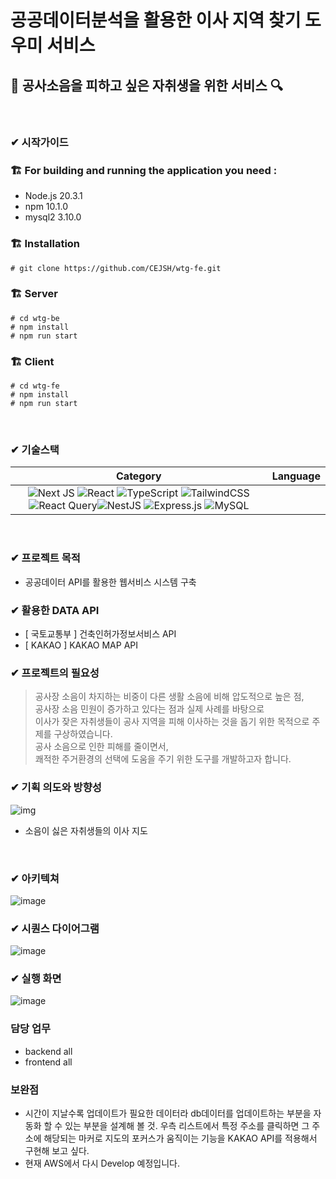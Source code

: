 # 공공데이터분석을 활용한 이사 지역 찾기 도우미 서비스

## 🎺 공사소음을 피하고 싶은 자취생을 위한 서비스 🔍 

<br/>

###  ✔ 시작가이드
### 🏗️ For building and running the application you need :
- Node.js 20.3.1
- npm 10.1.0
- mysql2 3.10.0


### 🏗️ Installation
```
# git clone https://github.com/CEJSH/wtg-fe.git
```
### 🏗️ Server
```
# cd wtg-be
# npm install
# npm run start
```

### 🏗️ Client
```
# cd wtg-fe
# npm install
# npm run start
```
<br/>

### ✔ 기술스택

|Category|Language|
|:--:|:--|
|![Next JS](https://img.shields.io/badge/Next-black?style=for-the-badge&logo=next.js&logoColor=white) ![React](https://img.shields.io/badge/react-%2320232a.svg?style=for-the-badge&logo=react&logoColor=%2361DAFB) ![TypeScript](https://img.shields.io/badge/typescript-%23007ACC.svg?style=for-the-badge&logo=typescript&logoColor=white) ![TailwindCSS](https://img.shields.io/badge/tailwindcss-%2338B2AC.svg?style=for-the-badge&logo=tailwind-css&logoColor=white) ![React Query](https://img.shields.io/badge/-React%20Query-FF4154?style=for-the-badge&logo=react%20query&logoColor=white)![NestJS](https://img.shields.io/badge/nestjs-%23E0234E.svg?style=for-the-badge&logo=nestjs&logoColor=white) ![Express.js](https://img.shields.io/badge/express.js-%23404d59.svg?style=for-the-badge&logo=express&logoColor=%2361DAFB) ![MySQL](https://img.shields.io/badge/mysql-4479A1.svg?style=for-the-badge&logo=mysql&logoColor=white)

<br/>


### ✔ 프로젝트 목적

- 공공데이터 API를 활용한 웹서비스 시스템 구축


### ✔ 활용한 DATA API

- [ 국토교통부 ] 건축인허가정보서비스 API
- [ KAKAO ] KAKAO MAP API


### ✔ 프로젝트의 필요성

> 공사장 소음이 차지하는 비중이 다른 생활 소음에 비해 압도적으로 높은 점,<br/> 공사장 소음 민원이 증가하고 있다는 점과 실제 사례를 바탕으로 <br/> 이사가 잦은 자취생들이 공사 지역을 피해 이사하는 것을 돕기 위한 목적으로 주제를 구상하였습니다.<br/> 공사 소음으로 인한 피해를 줄이면서, <br/>쾌적한 주거환경의 선택에 도움을 주기 위한 도구를 개발하고자 합니다.


### ✔ 기획 의도와 방향성

![img](https://github.com/CEJSH/WhereToGo_project/assets/95568006/4e6c77ba-3517-44b5-9c84-09990a756b82)

- 소음이 싫은 자취생들의 이사 지도

<br/>

###  ✔ 아키텍쳐

![image](https://github.com/LeeMyungdeok/Recipe-provided-project/assets/115915362/0d1e4082-b7d8-4a7a-9116-cf92d4c608e4)


###  ✔ 시퀀스 다이어그램

![image](https://github.com/CEJSH/WhereToGo_project/assets/95568006/53bd76dd-5e53-43ce-abee-c278e8d4dc3f)


###  ✔ 실행 화면

![image](https://github.com/CEJSH/WhereToGo_project/assets/95568006/ec08141e-9052-4fb9-9f27-5cca64cf0a19)


### 담당 업무

- backend
all
- frontend
all

### 보완점
* 시간이 지날수록 업데이트가 필요한 데이터라 db데이터를 업데이트하는 부분을 자동화 할 수 있는 부분을 설계해 볼 것. 우측 리스트에서 특정 주소를 클릭하면 그 주소에 해당되는 마커로 지도의 포커스가 움직이는 기능을 KAKAO API를 적용해서 구현해 보고 싶다.
* 현재 AWS에서 다시 Develop 예정입니다.
